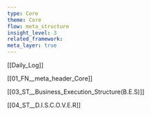 ```yaml
---
type: Core
theme: Core
flow: meta_structure
insight_level: 3
related_framework: 
meta_layer: true
---
```



[[Daily_Log]]

[[01_FN__meta_header_Core]]

[[03_ST__Business_Execution_Structure(B.E.S)]]

[[04_ST__D.I.S.C.O.V.E.R]]